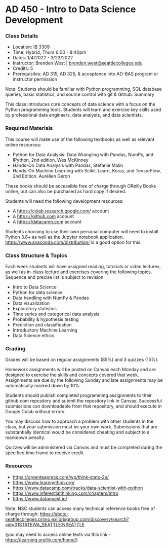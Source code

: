 # AD 450 - Intro to Data Science Development

### Class Details
- Location: IB 3309
- Time: Hybrid, Thurs 6:00 - 8:40pm
- Dates: 1/4/2022 - 3/23/2022
- Instructor: Brenden West | brenden.west@seattlecolleges.edu
- Credits: 5
- Prerequisites: AD 315, AD 325, & acceptance into AD-BAS program or instructor permission

Note: Students should be familiar with Python programming, SQL database queries, basic statistics, and source control with git & Github.
Summary

This class introduces core concepts of data science with a focus on the Python programming tools. Students will learn and exercise key skills used by professional data engineers, data analysts, and data scientists.
  
### Required Materials
This course will make use of the following textbooks as well as relevant online resources:
- Python for Data Analysis: Data Wrangling with Pandas, NumPy, and IPython, 2nd edition. Wes McKinney
- Hands-On Data Analysis with Pandas, Stefanie Molin
- Hands-On Machine Learning with Scikit-Learn, Keras, and TensorFlow, 2nd Edition. Aurélien Géron

These books should be accessible free of charge through OReilly Books online, but can also be purchased as hard copy if desired.

Students will need the following development resources:
- A https://colab.research.google.com/ account
- A https://github.com account
- A https://datacamp.com  account

Students choosing to use their own personal computer will need to install Python 3.8+ as well as the Jupyter notebook application.  https://www.anaconda.com/distribution/ is a good option for this.

### Class Structure & Topics

Each week students will have assigned reading, tutorials or video lectures, as well as in-class lecture and exercises covering the following topics. Sequence and precise list is subject to revision:
- Intro to Data Science
- Python for data science
- Data handling with NumPy & Pandas
- Data visualization
- Exploratory statistics
- Time series and categorical data analysis
- Probability & hypothesis testing
- Prediction and classification
- Introductory Machine Learning
- Data Science ethics

### Grading

Grades will be based on regular assignments (85%) and 3 quizzes (15%).

Homework assignments will be posted on Canvas each Monday and are designed to exercise the skills and concepts covered that week.
Assignments are due by the following Sunday and late assignments may be automatically marked down by 10%.

Students should publish completed programming assignments to their github.com repository and submit the repository link in Canvas. Successful submissions can downloadable from that repository, and should execute in Google Colab without errors.

You may discuss how to approach a problem with other students in the class, but your submission must be your own work. Submissions that are substantially identical would be considered cheating and subject to a markdown penalty.

Quizzes will be administered via Canvas and must be completed during the specified time frame to receive credit.

### Resources
- https://greenteapress.com/wp/think-stats-2e/
- https://www.learnpython.org/
- https://www.datacamp.com/tracks/data-scientist-with-python 
- https://www.inferentialthinking.com/chapters/intro
- https://www.dataquest.io/

Note: NSC students can access many technical reference books free of charge through: https://sbctc-seattlecolleges.primo.exlibrisgroup.com/discovery/search?vid=01STATEWA_SEATTLE:NSEATTLE

(you may need to access online texts via this link - https://learning.oreilly.com/home/)
